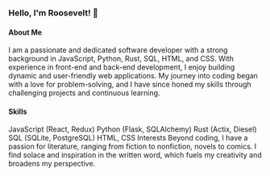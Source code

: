 ### Hello, I'm Roosevelt! 👋

#### About Me
I am a passionate and dedicated software developer with a strong background in JavaScript, Python, Rust, SQL, HTML, and CSS. With experience in front-end and back-end development, I enjoy building dynamic and user-friendly web applications. My journey into coding began with a love for problem-solving, and I have since honed my skills through challenging projects and continuous learning.

#### Skills
JavaScript (React, Redux)
Python (Flask, SQLAlchemy)
Rust (Actix, Diesel)
SQL (SQLite, PostgreSQL)
HTML, CSS
Interests
Beyond coding, I have a passion for literature, ranging from fiction to nonfiction, novels to comics. I find solace and inspiration in the written word, which fuels my creativity and broadens my perspective.
<!--
**MrBird88/MrBird88** is a ✨ _special_ ✨ repository because its `README.md` (this file) appears on your GitHub profile.

Here are some ideas to get you started:

- 🔭 I’m currently working on ...
- 🌱 I’m currently learning ...
- 👯 I’m looking to collaborate on ...
- 🤔 I’m looking for help with ...
- 💬 Ask me about ...
- 📫 How to reach me: ...
- 😄 Pronouns: ...
- ⚡ Fun fact: ...
-->
